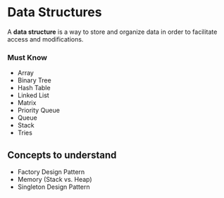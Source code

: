 # Data Structures 

A **data structure** is a way to store and organize data in order to facilitate access and modifications.

### Must Know
+ Array 
+ Binary Tree
+ Hash Table
+ Linked List 
+ Matrix
+ Priority Queue 
+ Queue 
+ Stack
+ Tries


## Concepts to understand 
+ Factory Design Pattern
+ Memory (Stack vs. Heap)
+ Singleton Design Pattern
